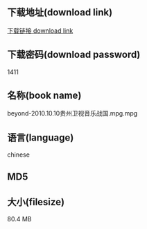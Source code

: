 ## 下载地址(download link)
[下载链接 download link](https://tutu365.netlify.app/?s=beyond-2010.10.10%E8%B4%B5%E5%B7%9E%E5%8D%AB%E8%A7%86%E9%9F%B3%E4%B9%90%E6%88%98%E5%9B%BD.mpg)

## 下载密码(download password)
1411

## 名称(book name)
beyond-2010.10.10贵州卫视音乐战国.mpg.mpg

## 语言(language)
chinese

## MD5


## 大小(filesize)
80.4 MB
